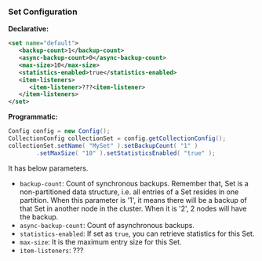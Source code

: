
### Set Configuration

**Declarative:**

```xml
<set name="default">
   <backup-count>1</backup-count>
   <async-backup-count>0</async-backup-count>
   <max-size>10</max-size>
   <statistics-enabled>true</statistics-enabled>
   <item-listeners>
      <item-listener>???<item-listener>
   </item-listeners>
</set>
```

**Programmatic:**

```java
Config config = new Config();
CollectionConfig collectionSet = config.getCollectionConfig();
collectionSet.setName( "MySet" ).setBackupCount( "1" )
        .setMaxSize( "10" ).setStatisticsEnabled( "true" );
```
   

It has below parameters.


- `backup-count`: Count of synchronous backups. Remember that, Set is a non-partitioned data structure, i.e. all entries of a Set resides in one partition. When this parameter is '1', it means there will be a backup of that Set in another node in the cluster. When it is '2', 2 nodes will have the backup.
- `async-backup-count`: Count of asynchronous backups.
- `statistics-enabled`: If set as `true`, you can retrieve statistics for this Set.
- `max-size`: It is the maximum entry size for this Set.
- `item-listeners`: ???



